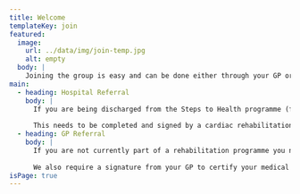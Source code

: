 ```yaml
---
title: Welcome
templateKey: join
featured:
  image:
    url: ../data/img/join-temp.jpg
    alt: empty
  body: |
    Joining the group is easy and can be done either through your GP or your hospital.
main:
  - heading: Hospital Referral
    body: |
      If you are being discharged from the Steps to Health programme (formally Stage 4 Rehabilitation) you should be provided a transfer form.
        
      This needs to be completed and signed by a cardiac rehabilitation professional.
  - heading: GP Referral
    body: |
      If you are not currently part of a rehabilitation programme you need only complete a form covering your medical needs and contact details.
      
      We also require a signature from your GP to certify your medical records.
isPage: true
---
```

